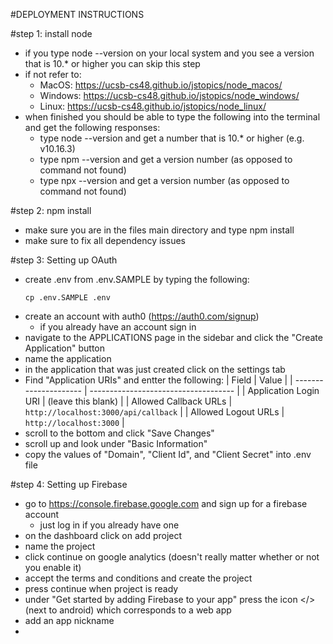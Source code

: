 #DEPLOYMENT INSTRUCTIONS

#step 1: install node
- if you type node --version on your local system and you see a version that is 10.* or higher you can skip this step  
- if not refer to:  
  - MacOS: https://ucsb-cs48.github.io/jstopics/node_macos/  
  - Windows: https://ucsb-cs48.github.io/jstopics/node_windows/  
  - Linux: https://ucsb-cs48.github.io/jstopics/node_linux/  
- when finished you should be able to type the following into the terminal and get the following responses:
  - type node --version and get a number that is 10.* or higher (e.g. v10.16.3)
  - type npm --version and get a version number (as opposed to command not found)
  - type npx --version and get a version number (as opposed to command not found)
  
#step 2: npm install  
- make sure you are in the files main directory and type npm install  
- make sure to fix all dependency issues 

#step 3: Setting up OAuth  
- create .env from .env.SAMPLE by typing the following:  
   ```
   cp .env.SAMPLE .env  
   ```
- create an account with auth0 (https://auth0.com/signup) 
  - if you already have an account sign in  
- navigate to the APPLICATIONS page in the sidebar and click the "Create Application" button  
- name the application  
- in the application that was just created click on the settings tab  
- Find "Application URIs" and entter the following:
   | Field                 | Value                                |
   | --------------------- | ------------------------------------ |
   | Application Login URI | (leave this blank)                   |
   | Allowed Callback URLs | `http://localhost:3000/api/callback` |
   | Allowed Logout URLs   | `http://localhost:3000`              |
- scroll to the bottom and click "Save Changes"
- scroll up and look under "Basic Information"
- copy the values of "Domain", "Client Id", and "Client Secret" into .env file

#step 4: Setting up Firebase
- go to https://console.firebase.google.com and sign up for a firebase account
  - just log in if you already have one
- on the dashboard click on add project
- name the project
- click continue on google analytics (doesn't really matter whether or not you enable it)
- accept the terms and conditions and create the project
- press continue when project is ready
- under "Get started by adding Firebase to your app" press the icon </> (next to android) which corresponds to a web app
- add an app nickname
- 
